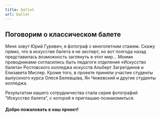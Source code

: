 ```yaml
---
title: ballet
url: ballet
---
```


## Поговорим о классическом балете

Меня зовут Юрий Гуревич, я фотограф с многолетним стажем. Скажу прямо, что в искусстве балета я не эксперт, но вот полгода назад представилась возможность заглянуть в этот мир... Моими проводниками согласились быть педагоги отделения «Искусство балета» Ростовского колледжа искусств Альберт Загретдинов и Елизавета Мислер. Кроме того, в проекте приняли участие студенты выпускного курса Олеся Белевцова, Ян Чижевский и другие студенты колледжа.

Результатом нашего сотрудничества стала серия фотографий "Искусство балета", с которой я приглашаю познакомиться.

#### **Добро пожаловать в наш проект!**
